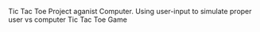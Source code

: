 Tic Tac Toe Project aganist Computer. Using user-input to simulate proper user vs computer Tic Tac Toe Game
